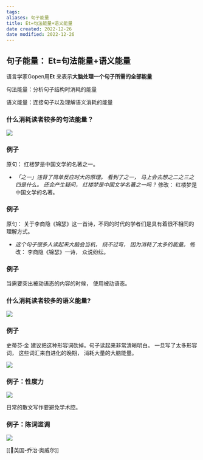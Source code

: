 ```yaml
---
tags: 
aliases: 句子能量
title: Et=句法能量+语义能量
date created: 2022-12-26
date modified: 2022-12-26
---
```


## 句子能量： Et=句法能量+语义能量

语言学家Gopen用**Et** 来表示**大脑处理一个句子所需的全部能量**

句法能量：分析句子结构时消耗的能量

语义能量：连接句子以及理解语义消耗的能量

### 什么消耗读者较多的句法能量？

![](https://xxpic.oss-cn-qingdao.aliyuncs.com/pic/20221226165121.png)

### 例子
原句： 红楼梦是中国文学的名著之一。 
- _「之一」违背了简单反应时大的原理。 看到了之一， 马上会去想之二之三之四是什么。 还会产生疑问， 红楼梦是中国文学名著之一吗？_
修改： 红楼梦是中国文学的名著。

### 例子
原句： 关于李商隐《锦瑟》这一首诗，不同的时代的学者们是具有着很不相同的理解方式。 
- _这个句子很多人读起来大脑会当机， 绕不过弯， 因为消耗了太多的能量。_
修改： 李商隐《锦瑟》一诗， 众说纷纭。 

### 例子
当需要突出被动语态的内容的时候， 使用被动语态。 

### 什么消耗读者较多的语义能量?

![](https://xxpic.oss-cn-qingdao.aliyuncs.com/pic/20221226170209.png)

### 例子

史蒂芬·金 建议把这种形容词砍掉。句子读起来非常清晰明白。 
一旦写了太多形容词， 这些词汇来自进化的晚期， 消耗大量的大脑能量。 

![](https://xxpic.oss-cn-qingdao.aliyuncs.com/pic/20221226170825.png)

### 例子：性度力

![](https://xxpic.oss-cn-qingdao.aliyuncs.com/pic/20221226171031.png)

日常的散文写作要避免学术腔。 

### 例子：陈词滥调
![](https://xxpic.oss-cn-qingdao.aliyuncs.com/pic/20221226171201.png)

[[🧑英国-乔治·奥威尔]] 
